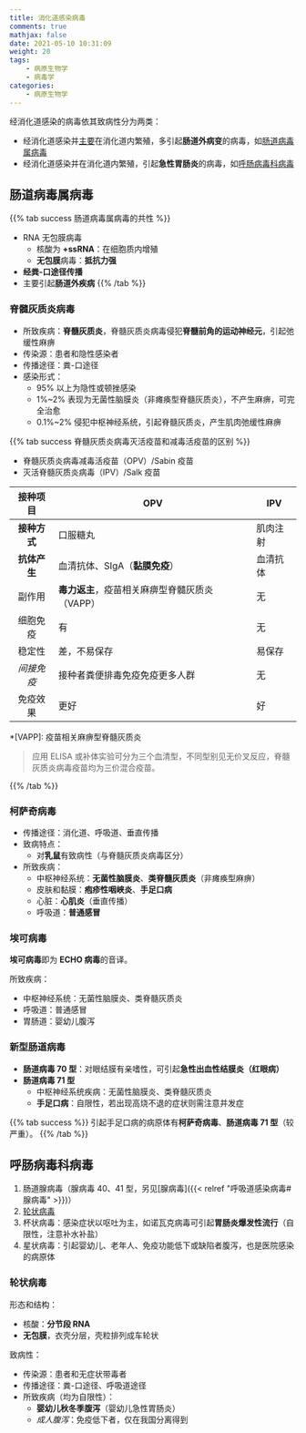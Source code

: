```yaml
---
title: 消化道感染病毒
comments: true
mathjax: false
date: 2021-05-10 10:31:09
weight: 20
tags:
    - 病原生物学
    - 病毒学
categories:
    - 病原生物学
---
```


经消化道感染的病毒依其致病性分为两类：
- 经消化道感染并<ins>主要</ins>在消化道内繁殖，多引起**肠道外病变**的病毒，如[肠道病毒属病毒](#肠道病毒属病毒)
- 经消化道感染并在消化道内繁殖，引起**急性胃肠炎**的病毒，如[呼肠病毒科病毒](#呼肠病毒科病毒)

<!--more-->

## 肠道病毒属病毒

{{% tab success 肠道病毒属病毒的共性 %}}
- RNA 无包膜病毒
    - 核酸为 **+ssRNA**：在细胞质内增殖
    - **无包膜**病毒：**抵抗力强**
- **经粪-口途径传播**
- 主要引起**肠道外疾病**
{{% /tab %}}

### 脊髓灰质炎病毒

- 所致疾病：**脊髓灰质炎**，脊髓灰质炎病毒侵犯**脊髓前角的运动神经元**，引起弛缓性麻痹
- 传染源：患者和隐性感染者
- 传播途径：粪-口途径
- 感染形式：
    - 95% 以上为隐性或顿挫感染
    - 1%\~2% 表现为无菌性脑膜炎（非瘫痪型脊髓灰质炎），不产生麻痹，可完全治愈
    - 0.1%\~2% 侵犯中枢神经系统，引起脊髓灰质炎，产生肌肉弛缓性麻痹

{{% tab success 脊髓灰质炎病毒灭活疫苗和减毒活疫苗的区别 %}}

- 脊髓灰质炎病毒减毒活疫苗（OPV）/Sabin 疫苗
- 灭活脊髓灰质炎病毒（IPV）/Salk 疫苗

| 接种项目   | OPV                                        | IPV      |
|:----------:|--------------------------------------------|----------|
| **接种方式**   | 口服糖丸                                   | 肌肉注射 |
| **抗体产生**   | 血清抗体、SIgA（**黏膜免疫**）                 | 血清抗体 |
| 副作用     | **毒力返主**，疫苗相关麻痹型脊髓灰质炎（VAPP） | 无       |
| 细胞免疫   | 有                                         | 无       |
| 稳定性     | 差，不易保存                               | 易保存   |
| *间接免疫*   | 接种者粪便排毒免疫免疫更多人群             | 无       |
| 免疫效果   | 更好                                       | 好       |

*[VAPP]: 疫苗相关麻痹型脊髓灰质炎

> 应用 ELISA 或补体实验可分为三个血清型，不同型别见无价叉反应，脊髓灰质炎病毒疫苗均为三价混合疫苗。

{{% /tab %}}

### 柯萨奇病毒

- 传播途径：消化道、呼吸道、垂直传播
- 致病特点：
    - 对**乳鼠**有致病性（与脊髓灰质炎病毒区分）
- 所致疾病：
    - 中枢神经系统：**无菌性脑膜炎**、**类脊髓灰质炎**（非瘫痪型麻痹）
    - 皮肤和黏膜：**疱疹性咽峡炎**、**手足口病**
    - 心脏：**心肌炎**（垂直传播）
    - 呼吸道：**普通感冒**

### 埃可病毒

**埃可病毒**即为 **ECHO 病毒**的音译。

所致疾病：
- 中枢神经系统：无菌性脑膜炎、类脊髓灰质炎
- 呼吸道：普通感冒
- 胃肠道：婴幼儿腹泻

### 新型肠道病毒

- **肠道病毒 70 型**：对眼结膜有亲嗜性，可引起**急性出血性结膜炎（红眼病）** 
- **肠道病毒 71 型**
    - 中枢神经系统疾病：无菌性脑膜炎、类脊髓灰质炎
    - **手足口病**：自限性，若出现高烧不退的症状则需注意并发症

{{% tab success %}}
引起手足口病的病原体有**柯萨奇病毒**、**肠道病毒 71 型**（较严重）。
{{% /tab %}}

## 呼肠病毒科病毒

1. 肠道腺病毒（腺病毒 40、41 型，另见[腺病毒]({{< relref "呼吸道感染病毒#腺病毒" >}})）
2. [轮状病毒](#轮状病毒)
3. 杯状病毒：感染症状以呕吐为主，如诺瓦克病毒可引起**胃肠炎爆发性流行**（自限性，注意补水补盐）
4. 星状病毒：引起婴幼儿、老年人、免疫功能低下或缺陷者腹泻，也是医院感染的病原体

### 轮状病毒

形态和结构：
- 核酸：**分节段 RNA**
- **无包膜**，衣壳分层，壳粒排列成车轮状

致病性：
- 传染源：患者和无症状带毒者
- 传播途径：粪-口途径、呼吸道途径
- 所致疾病（均为自限性）：
    - **婴幼儿秋冬季腹泻**（婴幼儿急性胃肠炎）
    - *成人腹泻*：免疫低下者，仅在我国分离得到

